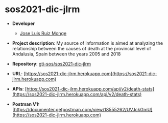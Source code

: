 # sos2021-dic-jlrm

- **Developer**
  - [Jose Luis Ruiz Monge](https://github.com/celu)
  
- **Project description**: My source of information is aimed at analyzing the relationship between the causes of death at the provincial level of Andalusia, Spain between the years 2005 and 2018
- **Repository**: [gti-sos/sos2021-dic-jlrm](https://github.com/gti-sos/sos2021-dic-jlrm)
- **URL**: [https://sos2021-dic-jlrm.herokuapp.com](https://sos2021-dic-jlrm.herokuapp.com)
- **APIs**: [https://sos2021-dic-jlrm.herokuapp.com/api/v2/death-stats](https://sos2021-dic-jlrm.herokuapp.com/api/v2/death-stats)
- **Postman V1:** [https://documenter.getpostman.com/view/18555262/UVJckGmU](https://sos2021-dic-jlrm.herokuapp.com)

